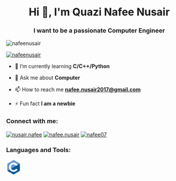 <h1 align="center">Hi 👋, I'm Quazi Nafee Nusair</h1>
<h3 align="center">I want to be a passionate Computer Engineer</h3>

<p align="left"> <img src="https://komarev.com/ghpvc/?username=nafeenusair&label=Profile%20views&color=0e75b6&style=flat" alt="nafeenusair" /> </p>

<p align="left"> <a href="https://github.com/ryo-ma/github-profile-trophy"><img src="https://github-profile-trophy.vercel.app/?username=nafeenusair" alt="nafeenusair" /></a> </p>

- 🌱 I’m currently learning **C/C++/Python**

- 💬 Ask me about **Computer**

- 📫 How to reach me **nafee.nusair2017@gmail.com**

- ⚡ Fun fact **I am a newbie**

<h3 align="left">Connect with me:</h3>
<p align="left">
<a href="https://fb.com/nusair.nafee" target="blank"><img align="center" src="https://raw.githubusercontent.com/rahuldkjain/github-profile-readme-generator/master/src/images/icons/Social/facebook.svg" alt="nusair.nafee" height="30" width="40" /></a>
<a href="https://instagram.com/nafee.nusair" target="blank"><img align="center" src="https://raw.githubusercontent.com/rahuldkjain/github-profile-readme-generator/master/src/images/icons/Social/instagram.svg" alt="nafee.nusair" height="30" width="40" /></a>
<a href="https://codeforces.com/profile/nafee07" target="blank"><img align="center" src="https://raw.githubusercontent.com/rahuldkjain/github-profile-readme-generator/master/src/images/icons/Social/codeforces.svg" alt="nafee07" height="30" width="40" /></a>
</p>

<h3 align="left">Languages and Tools:</h3>
<p align="left"> <a href="https://www.cprogramming.com/" target="_blank" rel="noreferrer"> <img src="https://raw.githubusercontent.com/devicons/devicon/master/icons/c/c-original.svg" alt="c" width="40" height="40"/> </a> </p>

